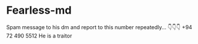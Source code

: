 # Fearless-md
Spam message to his dm and report to this number repeatedly...       👇👇👇 +94 72 490 5512 He is a traitor
